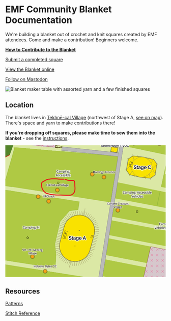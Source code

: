 # EMF Community Blanket Documentation

We're building a blanket out of crochet and knit squares created by EMF attendees. Come and make a contribution! Beginners welcome.

**[How to Contribute to the Blanket](pages/contribute.md)**

[Submit a completed square](https://emf-community-blanket-32b26b9ba91e.herokuapp.com/squares/add/)

[View the Blanket online](https://emf-community-blanket-32b26b9ba91e.herokuapp.com/blankets/2/)

[Follow on Mastodon](https://mastodon.me.uk/@emfblanket)

![Blanket maker table with assorted yarn and a few finished squares](assets/images/IMG_20240531_192929435.jpg)

## Location

The blanket lives in [Tekhnē-cal Village](https://wiki.emfcamp.org/2024/wiki/Tekhn%C4%93-cal_Village) (northwest of Stage A, [see on map](https://map.emfcamp.org/#17/52.040506/-2.378641)). There's space and yarn to make contributions there!

**If you're dropping off squares, please make time to sew them into the blanket** - see the [instructions](pages/contribute.md#add-your-contribution-to-the-blanket).

![Village on map. Northwest of Stage A.](assets/images/tekhne-cal-loc.png)

## Resources

[Patterns](pages/patterns.md)

[Stitch Reference](pages/stitch_reference.md)
